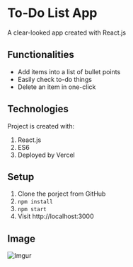 # To-Do List App

A clear-looked app created with React.js

## Functionalities
* Add items into a list of bullet points
* Easily check to-do things
* Delete an item in one-click

## Technologies
Project is created with:
1. React.js
2. ES6
3. Deployed by Vercel

## Setup
1. Clone the porject from GitHub
2. `npm install`
3. `npm start`
4. Visit http://localhost:3000

## Image
![Imgur](https://i.imgur.com/RovM2cv.png)
